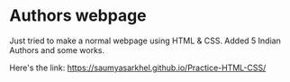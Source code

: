 # Authors webpage

Just tried to make a normal webpage using HTML & CSS. Added 5 Indian Authors and some works.

Here's the link: https://saumyasarkhel.github.io/Practice-HTML-CSS/
